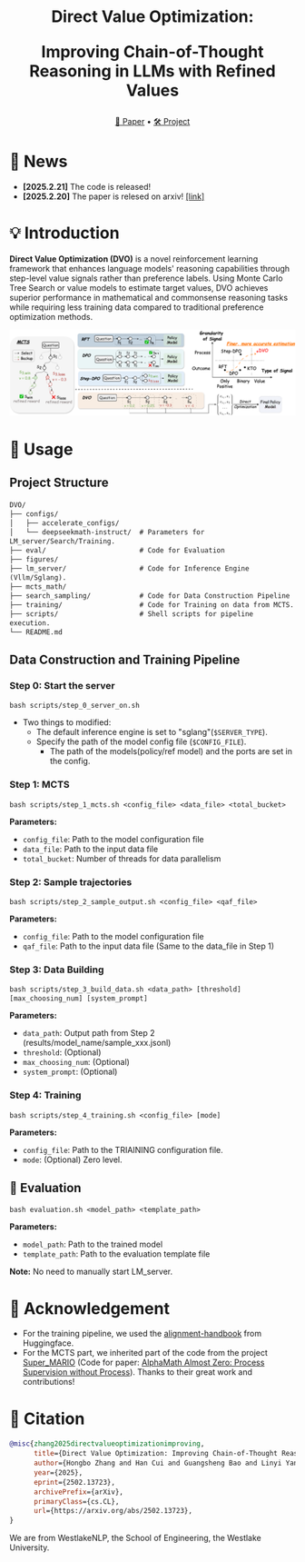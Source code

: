 <div align="center">

<h1>Direct Value Optimization:

Improving Chain-of-Thought Reasoning in LLMs with Refined Values</h1>

<p align="center">
  <a href="https://arxiv.org/abs/2502.13723"> 📝 Paper</a> •
  <a href=""> 🛠️ Project</a>
</p>
</div>


# 🎉 News
* **[2025.2.21]** The code is released!
* **[2025.2.20]** The paper is relesed on arxiv! [\[link\]](https://arxiv.org/abs/2502.13723)


# 💡 Introduction  <a name="IntroductionTitle"></a>
**Direct Value Optimization (DVO)** is a novel reinforcement learning framework that enhances language models' reasoning capabilities through step-level value signals rather than preference labels. Using Monte Carlo Tree Search or value models to estimate target values, DVO achieves superior performance in mathematical and commonsense reasoning tasks while requiring less training data compared to traditional preference optimization methods.

![DVO_framework](figures/dvo_framework.png)

# 🚀 Usage <a name="usage"></a>
<span id="#usage"></span>
## Project Structure
```
DVO/
├── configs/
│   ├── accelerate_configs/
│   └── deepseekmath-instruct/	# Parameters for LM_server/Search/Training.
├── eval/                     	# Code for Evaluation
├── figures/
├── lm_server/                	# Code for Inference Engine (Vllm/Sglang).
├── mcts_math/
├── search_sampling/          	# Code for Data Construction Pipeline
├── training/                 	# Code for Training on data from MCTS.
├── scripts/                  	# Shell scripts for pipeline execution.
└── README.md
```

## Data Construction and Training Pipeline
### Step 0: Start the server
```
bash scripts/step_0_server_on.sh
```
* Two things to modified:
    * The default inference engine is set to "sglang"(`$SERVER_TYPE`).
    * Specify the path of the model config file (`$CONFIG_FILE`).
        * The path of the models(policy/ref model) and the ports are set in the config.

### Step 1: MCTS
```
bash scripts/step_1_mcts.sh <config_file> <data_file> <total_bucket>
```
**Parameters:**
- `config_file`: Path to the model configuration file
- `data_file`: Path to the input data file
- `total_bucket`: Number of threads for data parallelism

### Step 2: Sample trajectories
```
bash scripts/step_2_sample_output.sh <config_file> <qaf_file>
```
**Parameters:**
- `config_file`: Path to the model configuration file
- `qaf_file`: Path to the input data file (Same to the data_file in Step 1)

### Step 3: Data Building
```
bash scripts/step_3_build_data.sh <data_path> [threshold] [max_choosing_num] [system_prompt]
```
**Parameters:**
- `data_path`: Output path from Step 2 (results/model_name/sample_xxx.jsonl)
- `threshold`: (Optional)
- `max_choosing_num`: (Optional)
- `system_prompt`: (Optional)

### Step 4: Training
```
bash scripts/step_4_training.sh <config_file> [mode]
```
**Parameters:**
- `config_file`: Path to the TRIAINING configuration file.
- `mode`: (Optional) Zero level.

## 🧮 Evaluation
```
bash evaluation.sh <model_path> <template_path>
```
**Parameters:**
- `model_path`: Path to the trained model
- `template_path`: Path to the evaluation template file

**Note:** No need to manually start LM_server.

# 🌸 Acknowledgement
* For the training pipeline, we used the [alignment-handbook](https://github.com/huggingface/alignment-handbook) from Huggingface.
* For the MCTS part, we inherited part of the code from the project [Super_MARIO](https://github.com/MARIO-Math-Reasoning/Super_MARIO) (Code for paper: [AlphaMath Almost Zero: Process Supervision without Process](https://arxiv.org/abs/2405.03553)). Thanks to their great work and contributions!


# 📝 Citation
```bib
@misc{zhang2025directvalueoptimizationimproving,
      title={Direct Value Optimization: Improving Chain-of-Thought Reasoning in LLMs with Refined Values},
      author={Hongbo Zhang and Han Cui and Guangsheng Bao and Linyi Yang and Jun Wang and Yue Zhang},
      year={2025},
      eprint={2502.13723},
      archivePrefix={arXiv},
      primaryClass={cs.CL},
      url={https://arxiv.org/abs/2502.13723},
}
```
We are from WestlakeNLP, the School of Engineering, the Westlake University.